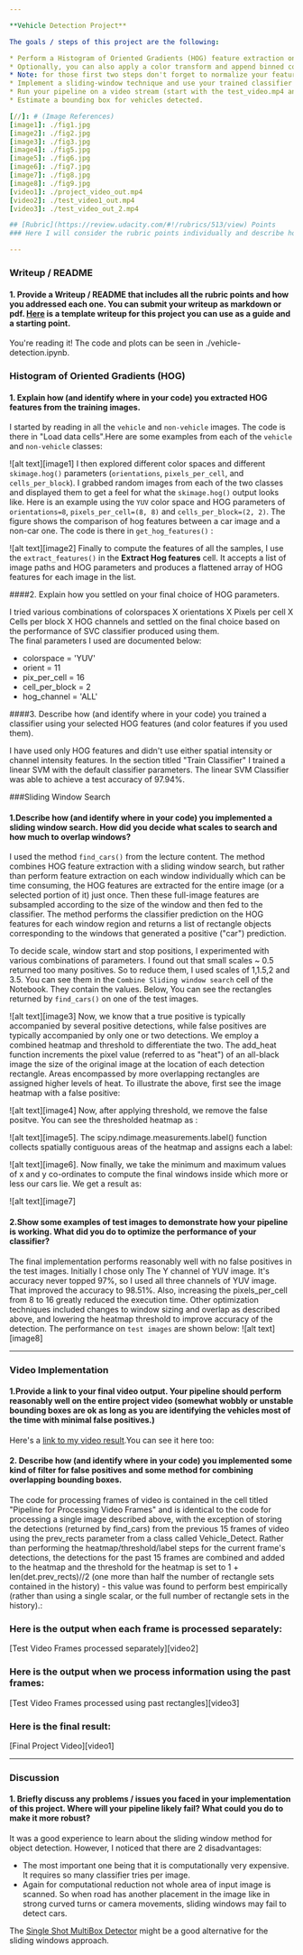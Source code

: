 ```yaml
---

**Vehicle Detection Project**

The goals / steps of this project are the following:

* Perform a Histogram of Oriented Gradients (HOG) feature extraction on a labeled training set of images and train a classifier Linear SVM classifier
* Optionally, you can also apply a color transform and append binned color features, as well as histograms of color, to your HOG feature vector. 
* Note: for those first two steps don't forget to normalize your features and randomize a selection for training and testing.
* Implement a sliding-window technique and use your trained classifier to search for vehicles in images.
* Run your pipeline on a video stream (start with the test_video.mp4 and later implement on full project_video.mp4) and create a heat map of recurring detections frame by frame to reject outliers and follow detected vehicles.
* Estimate a bounding box for vehicles detected.

[//]: # (Image References)
[image1]: ./fig1.jpg
[image2]: ./fig2.jpg
[image3]: ./fig3.jpg
[image4]: ./fig5.jpg
[image5]: ./fig6.jpg
[image6]: ./fig7.jpg
[image7]: ./fig8.jpg
[image8]: ./fig9.jpg
[video1]: ./project_video_out.mp4
[video2]: ./test_video1_out.mp4
[video3]: ./test_video_out_2.mp4

## [Rubric](https://review.udacity.com/#!/rubrics/513/view) Points
### Here I will consider the rubric points individually and describe how I addressed each point in my implementation.  

---
```

### Writeup / README

#### 1. Provide a Writeup / README that includes all the rubric points and how you addressed each one.  You can submit your writeup as markdown or pdf.  [Here](https://github.com/udacity/CarND-Vehicle-Detection/blob/master/writeup_template.md) is a template writeup for this project you can use as a guide and a starting point.  

You're reading it! The code and plots can be seen in ./vehicle-detection.ipynb.
### Histogram of Oriented Gradients (HOG)
#### 1. Explain how (and identify where in your code) you extracted HOG features from the training images.


I started by reading in all the `vehicle` and `non-vehicle` images.  The code is there in "Load data cells".Here are some examples from each of the `vehicle` and `non-vehicle` classes:

![alt text][image1]
I then explored different color spaces and different `skimage.hog()` parameters (`orientations`, `pixels_per_cell`, and `cells_per_block`).  I grabbed random images from each of the two classes and displayed them to get a feel for what the `skimage.hog()` output looks like. 
Here is an example using the `YUV` color space and HOG parameters of `orientations=8`, `pixels_per_cell=(8, 8)` and `cells_per_block=(2, 2)`. The figure shows the comparison of hog features between a car image and a non-car one. The code is there in `get_hog_features()` :

![alt text][image2]
Finally to compute the features of all the samples, I use the `extract_features()` in the **Extract Hog features** cell. It accepts a list of image paths and HOG parameters and produces a flattened array of HOG features for each image in the list.

####2. Explain how you settled on your final choice of HOG parameters.

I tried various combinations of colorspaces X orientations X Pixels per cell X Cells per block X HOG channels and settled on the final choice based on the performance of SVC classifier produced using them.  
The final parameters I used are documented below:
- colorspace = 'YUV'
- orient = 11
- pix_per_cell = 16
- cell_per_block = 2
- hog_channel = 'ALL'

####3. Describe how (and identify where in your code) you trained a classifier using your selected HOG features (and color features if you used them).

I have used only HOG features and didn't use either spatial intensity or channel intensity features. In the section titled "Train Classifier" I trained a linear SVM with the default classifier parameters. The linear SVM Classifier was able to achieve a test accuracy of 97.94%.

###Sliding Window Search

#### 1.Describe how (and identify where in your code) you implemented a sliding window search.  How did you decide what scales to search and how much to overlap windows?

I used the method `find_cars()` from the lecture content. The method combines HOG feature extraction with a sliding window search, but rather than perform feature extraction on each window individually which can be time consuming, the HOG features are extracted for the entire image (or a selected portion of it) just once. Then these full-image features are subsampled according to the size of the window and then fed to the classifier. The method performs the classifier prediction on the HOG features for each window region and returns a list of rectangle objects corresponding to the windows that generated a positive ("car") prediction.

To decide scale, window start and stop positions, I experimented with various combinations of parameters. I found out that small scales ~ 0.5 returned too many positives. So to reduce them, I used scales of 1,1.5,2 and 3.5. You can see them in the `Combine Sliding window search` cell of the Notebook. They contain the values. Below, You can see the rectangles returned by `find_cars()`
on one of the test images.

![alt text][image3]
Now, we know that a true positive is typically accompanied by several positive detections, while false positives are typically accompanied by only one or two detections. We employ a combined heatmap and threshold  to differentiate the two. The add_heat function increments the pixel value (referred to as "heat") of an all-black image the size of the original image at the location of each detection rectangle. Areas encompassed by more overlapping rectangles are assigned higher levels of heat. To illustrate the above, first see the image heatmap with a false positive:

![alt text][image4]
Now, after applying threshold, we remove the false positve. You can see the thresholded heatmap as :

![alt text][image5]. 
The scipy.ndimage.measurements.label() function collects spatially contiguous areas of the heatmap and assigns each a label:

![alt text][image6].
Now finally, we take the minimum and maximum values of x and y co-ordinates to compute the final windows inside which more or less our cars lie. We get a result as: 

![alt text][image7] 

#### 2.Show some examples of test images to demonstrate how your pipeline is working.  What did you do to optimize the performance of your classifier?

The final implementation performs reasonably well with no false positives in the test images. Initially I chose only The Y channel of YUV image. It's accuracy never topped 97%, so I used all three channels of YUV image. That improved the accuracy to 98.51%. Also, increasing the pixels_per_cell from 8 to 16 greatly reduced the execution time. Other optimization techniques included changes to window sizing and overlap as described above, and lowering the heatmap threshold to improve accuracy of the detection.
The performance on `test images` are shown below: ![alt text][image8]

---
### Video Implementation

#### 1.Provide a link to your final video output.  Your pipeline should perform reasonably well on the entire project video (somewhat wobbly or unstable bounding boxes are ok as long as you are identifying the vehicles most of the time with minimal false positives.)
Here's a [link to my video result](./project_video.mp4).You can see it here too: 



#### 2. Describe how (and identify where in your code) you implemented some kind of filter for false positives and some method for combining overlapping bounding boxes.

The code for processing frames of video is contained in the cell titled "Pipeline for Processing Video Frames" and is identical to the code for processing a single image described above, with the exception of storing the detections (returned by find_cars) from the previous 15 frames of video using the prev_rects parameter from a class called Vehicle_Detect. Rather than performing the heatmap/threshold/label steps for the current frame's detections, the detections for the past 15 frames are combined and added to the heatmap and the threshold for the heatmap is set to 1 + len(det.prev_rects)//2 (one more than half the number of rectangle sets contained in the history) - this value was found to perform best empirically (rather than using a single scalar, or the full number of rectangle sets in the history).:
### Here is the output when each frame is processed separately:

[Test Video Frames processed separately][video2]

### Here is the output when we process information using the past frames:

[Test Video Frames processed using past rectangles][video3]

### Here is the final result:

[Final Project Video][video1]

---
### Discussion

#### 1. Briefly discuss any problems / issues you faced in your implementation of this project.  Where will your pipeline likely fail?  What could you do to make it more robust?

It was a good experience to learn about the sliding window method for object detection. However, I noticed that there are 2 disadvantages:
* The most important one being that it is computationally very expensive. It requires so many classifier tries per image. 
* Again for computational reduction not whole area of input image is scanned. So when road has another placement in the image like in strong curved turns or camera movements, sliding windows may fail to detect cars.

The [Single Shot MultiBox Detector](https://arxiv.org/pdf/1512.02325.pdf) might be a good alternative for the sliding windows approach.
